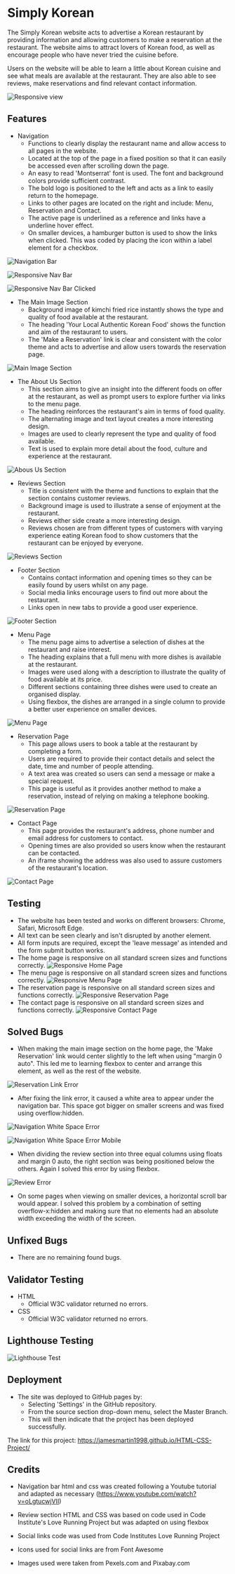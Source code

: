 # Simply Korean
The Simply Korean website acts to advertise a Korean restaurant by providing information and allowing customers to make a reservation at the restaurant. The website aims to attract lovers of Korean food, as well as encourage people who have never tried the cuisine before. 

Users on the website will be able to learn a little about Korean cuisine and see what meals are available at the restaurant. They are also able to see reviews, make reservations and find relevant contact information.

![Responsive view](/assets/images/responsive.jpg)

## Features
- Navigation
  - Functions to clearly display the restaurant name and allow access to all pages in the website.
  - Located at the top of the page in a fixed position so that it can easily be accessed even after scrolling down the page.
  - An easy to read 'Montserrat' font is used. The font and background colors provide sufficient contrast.
  - The bold logo is positioned to the left and acts as a link to easily return to the homepage.
  - Links to other pages are located on the right and include: Menu, Reservation and Contact.
  - The active page is underlined as a reference and links have a underline hover effect.
  - On smaller devices, a hamburger button is used to show the links when clicked. This was coded by placing the icon within a label element for a checkbox.

![Navigation Bar](/assets/images/navigation.jpg)

![Responsive Nav Bar](/assets/images/responsive-navigation.png)

![Responsive Nav Bar Clicked](/assets/images/responsive-nav-clicked.png)

- The Main Image Section
    - Background image of kimchi fried rice instantly shows the type and quality of food available at the restaurant.
    - The heading 'Your Local Authentic Korean Food' shows the function and aim of the restaurant to users.
    - The 'Make a Reservation' link is clear and consistent with the color theme and acts to advertise and allow users towards the reservation page.

![Main Image Section](/assets/images/main-section.jpg)

- The About Us Section
    - This section aims to give an insight into the different foods on offer at the restaurant, as well as prompt users to explore further via links to the menu page.
    - The heading reinforces the restaurant's aim in terms of food quality.
    - The alternating image and text layout creates a more interesting design.
    - Images are used to clearly represent the type and quality of food available.
    - Text is used to explain more detail about the food, culture and experience at the restaurant.

![Abous Us Section](/assets/images/about-section.png)

- Reviews Section
    - Title is consistent with the theme and functions to explain that the section contains customer reviews.
    - Background image is used to illustrate a sense of enjoyment at the restaurant.
    - Reviews either side create a more interesting design.
    - Reviews chosen are from different types of customers with varying experience eating Korean food to show customers that the restaurant can be enjoyed by everyone.

![Reviews Section](/assets/images/review-section.jpg)

- Footer Section
    - Contains contact information and opening times so they can be easily found by users whilst on any page.
    - Social media links encourage users to find out more about the restaurant.
    - Links open in new tabs to provide a good user experience.

![Footer Section](/assets/images/footer.jpg)

- Menu Page
    - The menu page aims to advertise a selection of dishes at the restaurant and raise interest.
    - The heading explains that a full menu with more dishes is available at the restaurant.
    - Images were used along with a description to illustrate the quality of food available at its price.
    - Different sections containing three dishes were used to create an organised display.
    - Using flexbox, the dishes are arranged in a single column to provide a better user experience on smaller devices.

![Menu Page](/assets/images/menu.png)

- Reservation Page
    - This page allows users to book a table at the restaurant by completing a form.
    - Users are required to provide their contact details and select the date, time and number of people attending.
    - A text area was created so users can send a message or make a special request.
    - This page is useful as it provides another method to make a reservation, instead of relying on making a telephone booking.

![Reservation Page](/assets/images/form.png)

- Contact Page
    - This page provides the restaurant's address, phone number and email address for customers to contact.
    - Opening times are also provided so users know when the restaurant can be contacted.
    - An iframe showing the address was also used to assure customers of the restaurant's location.

![Contact Page](/assets/images/contact.png)

## Testing

- The website has been tested and works on different browsers: Chrome, Safari, Microsoft Edge.
- All text can be seen clearly and isn't disrupted by another element.
- All form inputs are required, except the 'leave message' as intended and the form submit button works.
- The home page is responsive on all standard screen sizes and functions correctly.
![Responsive Home Page](/assets/images/responsive.jpg)
- The menu page is responsive on all standard screen sizes and functions correctly.
![Responsive Menu Page](/assets/images/responsive-menu.jpg)
- The reservation page is responsive on all standard screen sizes and functions correctly.
![Responsive Reservation Page](/assets/images/responsive-reservation.jpg)
- The contact page is responsive on all standard screen sizes and functions correctly.
![Responsive Contact Page](/assets/images/responsive-contact.jpg)

## Solved Bugs

- When making the main image section on the home page, the 'Make Reservation' link would center slightly to the left when using "margin 0 auto". This led me to learning flexbox to center and arrange this element, as well as the rest of the website.

![Reservation Link Error](/assets/images/reservation-error.png)

- After fixing the link error, it caused a white area to appear under the navigation bar. This space got bigger on smaller screens and was fixed using overflow:hidden.

![Navigation White Space Error](/assets/images/nav-error.png)

![Navigation White Space Error Mobile](/assets/images/nav-error-mob.png)

- When dividing the review section into three equal columns using floats and margin 0 auto, the right section was being positioned below the others. Again I solved this error by using flexbox.

![Review Error](/assets/images/review-error.png)

- On some pages when viewing on smaller devices, a horizontal scroll bar would appear. I solved this problem by a combination of setting overflow-x:hidden and making sure that no elements had an absolute width exceeding the width of the screen.

## Unfixed Bugs

- There are no remaining found bugs.

## Validator Testing

- HTML
    - Official W3C validator returned no errors.
- CSS
    - Official W3C validator returned no errors.

## Lighthouse Testing

![Lighthouse Test](/assets/images/lighthouse.png)

## Deployment

- The site was deployed to GitHub pages by:
    - Selecting 'Settings' in the GitHub repository.
    - From the source section drop-down menu, select the Master Branch.
    - This will then indicate that the project has been deployed successfully.

The link for this project: https://jamesmartin1998.github.io/HTML-CSS-Project/

## Credits

- Navigation bar html and css was created following a Youtube tutorial and adapted as necessary 
(https://www.youtube.com/watch?v=oLgtucwjVII)

- Review section HTML and CSS was based on code used in Code Institute's Love Running Project but was adapted on using flexbox

- Social links code was used from Code Institutes Love Running Project

- Icons used for social links are from Font Awesome

- Images used were taken from Pexels.com and Pixabay.com